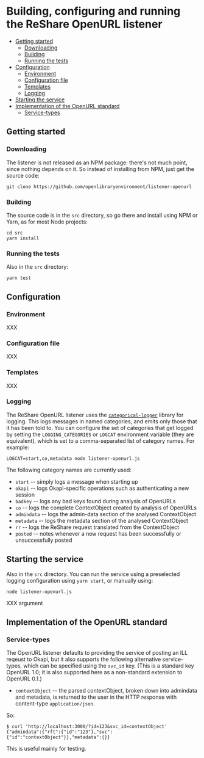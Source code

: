 # Building, configuring and running the ReShare OpenURL listener

<!-- md2toc -l 2 invocation.md -->
* [Getting started](#getting-started)
    * [Downloading](#downloading)
    * [Building](#building)
    * [Running the tests](#running-the-tests)
* [Configuration](#configuration)
    * [Environment](#environment)
    * [Configuration file](#configuration-file)
    * [Templates](#templates)
    * [Logging](#logging)
* [Starting the service](#starting-the-service)
* [Implementation of the OpenURL standard](#implementation-of-the-openurl-standard)
    * [Service-types](#service-types)


## Getting started

### Downloading

The listener is not released as an NPM package: there's not much point, since nothing depends on it. So instead of installing from NPM, just get the source code:

	git clone https://github.com/openlibraryenvironment/listener-openurl

### Building

The source code is in the `src` directory, so go there and install using NPM or Yarn, as for most Node projects:

	cd src
	yarn install

### Running the tests

Also in the `src` directory:

	yarn test


## Configuration

### Environment

XXX

### Configuration file

XXX

### Templates

XXX

### Logging

The ReShare OpenURL listener uses the [`categorical-logger`](https://github.com/openlibraryenvironment/categorical-logger) library for logging. This logs messages in named categories, and emits only those that it has been told to. You can configure the set of categories that get logged by setting the `LOGGING_CATEGORIES` or `LOGCAT` environment variable (they are equivalent), which is set to a comma-separated list of category names. For example:

	LOGCAT=start,co,metadata node listener-openurl.js

The following category names are currently used:

* `start` -- simply logs a message when starting up
* `okapi` -- logs Okapi-specific operations such as authenticating a new session
* `badkey` -- logs any bad keys found during analysis of OpenURLs
* `co` -- logs the complete ContextObject created by analysis of OpenURLs
* `admindata` -- logs the admin-data section of the analysed ContextObject
* `metadata` -- logs the metadata section of the analysed ContextObject
* `rr` -- logs the ReShare request translated from the ContextObject
* `posted` -- notes whenever a new request has been successfully or unsuccessfully posted


## Starting the service

Also in the `src` directory. You can run the service using a preselected logging configuration using `yarn start`, or manually using:

	node listener-openurl.js

XXX argument


## Implementation of the OpenURL standard

### Service-types

The OpenURL listener defaults to providing the service of posting an ILL reqeust to Okapi, but it also supports the following alternative service-types, which can be specified using the `svc_id` key. (This is a standard key OpenURL 1.0; it is also supported here as a non-standard extension to OpenURL 0.1.)

* `contextObject` -- the parsed contextObject, broken down into admindata and metadata, is returned to the user in the HTTP response with content-type `application/json`.

So:

	$ curl 'http://localhost:3000/?id=123&svc_id=contextObject'
	{"admindata":{"rft":{"id":"123"},"svc":{"id":"contextObject"}},"metadata":{}}

This is useful mainly for testing.



